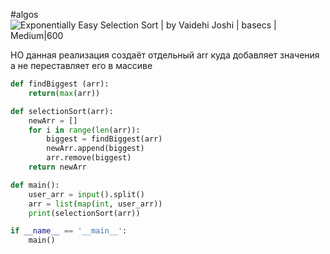 #algos
![Exponentially Easy Selection Sort | by Vaidehi Joshi | basecs | Medium|600](https://miro.medium.com/max/2944/1*S-wdMkkaX3Gr4bQrbqu_1Q.jpeg)

НО данная реализация создаёт отдельный arr куда добавляет значения а не переставляет его в массиве

```python
def findBiggest (arr):
    return(max(arr))

def selectionSort(arr):
    newArr = []
    for i in range(len(arr)):
        biggest = findBiggest(arr)
        newArr.append(biggest)
        arr.remove(biggest)
    return newArr

def main():
    user_arr = input().split()
    arr = list(map(int, user_arr))
    print(selectionSort(arr))

if __name__ == '__main__':
    main()